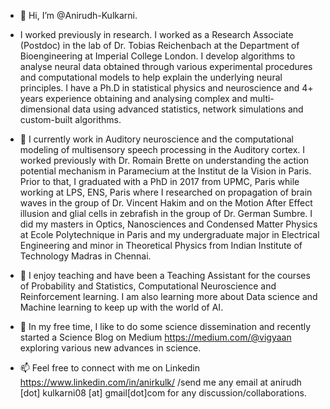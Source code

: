 - 👋 Hi, I’m @Anirudh-Kulkarni.  


- I worked previously in research. I worked as a Research Associate (Postdoc) in the lab of Dr. Tobias Reichenbach at the Department of Bioengineering at Imperial College London. I develop algorithms to analyse neural data obtained through various experimental procedures and computational models 
to help explain the underlying neural principles. I have a Ph.D in statistical physics and neuroscience and 4+ years experience obtaining and 
analysing complex and multi-dimensional data using advanced statistics, network simulations and custom-built algorithms.

- 👀 I currently work in Auditory neuroscience and the computational modeling of multisensory speech processing in the Auditory cortex. I worked previously 
with Dr. Romain Brette on understanding the action potential mechanism in Paramecium at the Institut de la Vision in Paris. Prior to that, I graduated with a PhD in 2017 from UPMC, Paris while working 
at LPS, ENS, Paris where I researched on propagation of brain waves in the group of Dr. Vincent Hakim and on the Motion After Effect illusion and glial cells
in zebrafish in the group of Dr. German Sumbre. I did my masters in Optics, Nanosciences and Condensed Matter Physics at Ecole Polytechnique 
in Paris and my undergraduate major in Electrical Engineering and minor in Theoretical Physics from Indian Institute of Technology Madras in Chennai. 

- 🌱 I enjoy teaching and have been a Teaching Assistant for the courses of Probability and Statistics, Computational Neuroscience and Reinforcement learning. 
I am also learning more about Data science and Machine learning to keep up with the world of AI.

- 💞️ In my free time, I like to do some science dissemination and recently started a Science Blog on Medium https://medium.com/@vigyaan 
exploring various new advances in science. 

- 📫 Feel free to connect with me on Linkedin https://www.linkedin.com/in/anirkulk/ /send me any email at anirudh [dot] kulkarni08 [at] gmail[dot]com for any discussion/collaborations.

<!---
Anirudh-Kulkarni/Anirudh-Kulkarni is a ✨ special ✨ repository because its `README.md` (this file) appears on your GitHub profile.
You can click the Preview link to take a look at your changes.
--->
